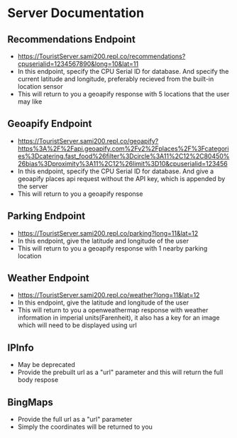 # Server Documentation

## Recommendations Endpoint
- https://TouristServer.sami200.repl.co/recommendations?cpuserialid=1234567890&long=10&lat=11
- In this endpoint, specify the CPU Serial ID for database. And specify the current latitude and longitude, preferably recieved from the built-in location sensor
- This will return to you a geoapify response with 5 locations that the user may like
## Geoapify Endpoint
- https://TouristServer.sami200.repl.co/geoapify?https%3A%2F%2Fapi.geoapify.com%2Fv2%2Fplaces%2F%3Fcategories%3Dcatering.fast_food%26filter%3Dcircle%3A11%2C12%2C80450%26bias%3Dproximity%3A11%2C12%26limit%3D10&cpuserialid=123456
- In this endpoint, specify the CPU Serial ID for database. And give a geoapify places api request without the API key, which is appended by the server
- This will return to you a geoapify response
## Parking Endpoint
- https://TouristServer.sami200.repl.co/parking?long=11&lat=12
- In this endpoint, give the latitude and longitude of the user
- This will return to you a geoapify response with 1 nearby parking location
## Weather Endpoint
- https://TouristServer.sami200.repl.co/weather?long=11&lat=12
- In this endpoint, give the latitude and longitude of the user
- This will return to you a openweathermap response with weather information in imperial units(Farenheit), it also has a key for an image which will need to be displayed using url
## IPInfo
- May be deprecated
- Provide the prebuilt url as a "url" parameter and this will return the full body respose
## BingMaps
- Provide the full url as a "url" parameter
- Simply the coordinates will be returned to you
